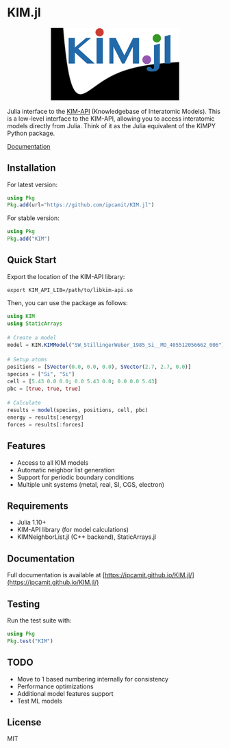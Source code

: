 # KIM.jl

<p align="center">
<img src="./kimapijl.png" alt="KIM API JL Logo" width="300" />
</p>

Julia interface to the [KIM-API](https:https://kim-api.readthedocs.io) (Knowledgebase of Interatomic Models). 
This is a low-level interface to the KIM-API, allowing you to access interatomic models directly from Julia.
Think of it as the Julia equivalent of the KIMPY Python package.

[Documentation](https://ipcamit.github.io/KIM.jl/)

## Installation

For latest version:
```julia
using Pkg
Pkg.add(url="https://github.com/ipcamit/KIM.jl")
```

For stable version:
```julia
using Pkg
Pkg.add("KIM")
```

## Quick Start

Export the location of the KIM-API library:

```shell
export KIM_API_LIB=/path/to/libkim-api.so
```

Then, you can use the package as follows:

```julia
using KIM
using StaticArrays

# Create a model
model = KIM.KIMModel("SW_StillingerWeber_1985_Si__MO_405512056662_006")

# Setup atoms
positions = [SVector(0.0, 0.0, 0.0), SVector(2.7, 2.7, 0.0)]
species = ["Si", "Si"]
cell = [5.43 0.0 0.0; 0.0 5.43 0.0; 0.0 0.0 5.43]
pbc = [true, true, true]

# Calculate
results = model(species, positions, cell, pbc)
energy = results[:energy]
forces = results[:forces]
```

## Features

- Access to all KIM models
- Automatic neighbor list generation
- Support for periodic boundary conditions
- Multiple unit systems (metal, real, SI, CGS, electron)

## Requirements

- Julia 1.10+
- KIM-API library (for model calculations)
- KIMNeighborList.jl (C++ backend), StaticArrays.jl


## Documentation

Full documentation is available at [https://ipcamit.github.io/KIM.jl/](https://ipcamit.github.io/KIM.jl/)

## Testing

Run the test suite with:

```julia
using Pkg
Pkg.test("KIM")
```

## TODO
- Move to 1 based numbering internally for consistency 
- Performance optimizations
- Additional model features support
- Test ML models

## License

MIT
